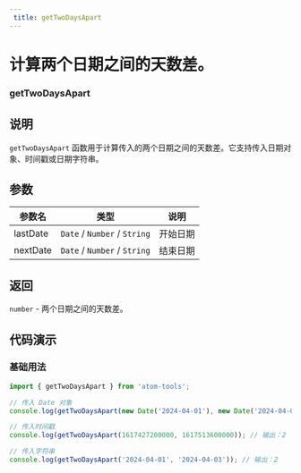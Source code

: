 ```yaml
---
 title: getTwoDaysApart
---
```


# 计算两个日期之间的天数差。

### getTwoDaysApart

## 说明

`getTwoDaysApart` 函数用于计算传入的两个日期之间的天数差。它支持传入日期对象、时间戳或日期字符串。

## 参数

| 参数名   | 类型                         | 说明     |
| -------- | ---------------------------- | -------- |
| lastDate | `Date` / `Number` / `String` | 开始日期 |
| nextDate | `Date` / `Number` / `String` | 结束日期 |

## 返回

`number` - 两个日期之间的天数差。

## 代码演示

### 基础用法

```js
import { getTwoDaysApart } from 'atom-tools';

// 传入 Date 对象
console.log(getTwoDaysApart(new Date('2024-04-01'), new Date('2024-04-03'))); // 输出：2

// 传入时间戳
console.log(getTwoDaysApart(1617427200000, 1617513600000)); // 输出：2

// 传入字符串
console.log(getTwoDaysApart('2024-04-01', '2024-04-03')); // 输出：2
```